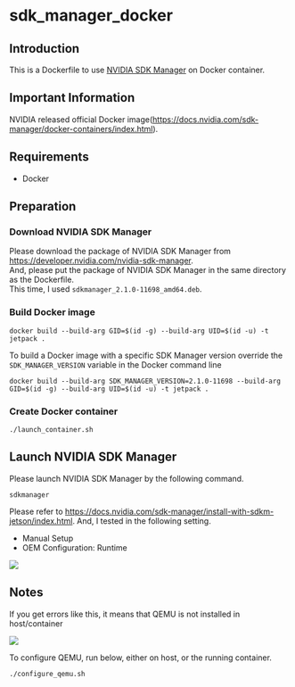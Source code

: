 # sdk_manager_docker

## Introduction

This is a Dockerfile to use [NVIDIA SDK Manager](https://docs.nvidia.com/sdk-manager/) on Docker container.

## Important Information

NVIDIA released official Docker image(<https://docs.nvidia.com/sdk-manager/docker-containers/index.html>).

## Requirements

* Docker

## Preparation

### Download NVIDIA SDK Manager

Please download the package of NVIDIA SDK Manager from <https://developer.nvidia.com/nvidia-sdk-manager>.  
And, please put the package of NVIDIA SDK Manager in the same directory as the Dockerfile.  
This time, I used `sdkmanager_2.1.0-11698_amd64.deb`.

### Build Docker image

```
docker build --build-arg GID=$(id -g) --build-arg UID=$(id -u) -t jetpack .
```

To build a Docker image with a specific SDK Manager version override the ``SDK_MANAGER_VERSION`` variable in the Docker command line

```
docker build --build-arg SDK_MANAGER_VERSION=2.1.0-11698 --build-arg GID=$(id -g) --build-arg UID=$(id -u) -t jetpack .
```

### Create Docker container

```
./launch_container.sh
```

## Launch NVIDIA SDK Manager

Please launch NVIDIA SDK Manager by the following command.

```
sdkmanager
```

Please refer to <https://docs.nvidia.com/sdk-manager/install-with-sdkm-jetson/index.html>.
And, I tested in the following setting.

* Manual Setup
* OEM Configuration: Runtime

![](image/jetson-os-flash-setting.png)

## Notes

If you get errors like this, it means that QEMU is not installed in host/container

![](image/filesystem-error.png)

To configure QEMU, run below, either on host, or the running container.

```shell
./configure_qemu.sh
```
